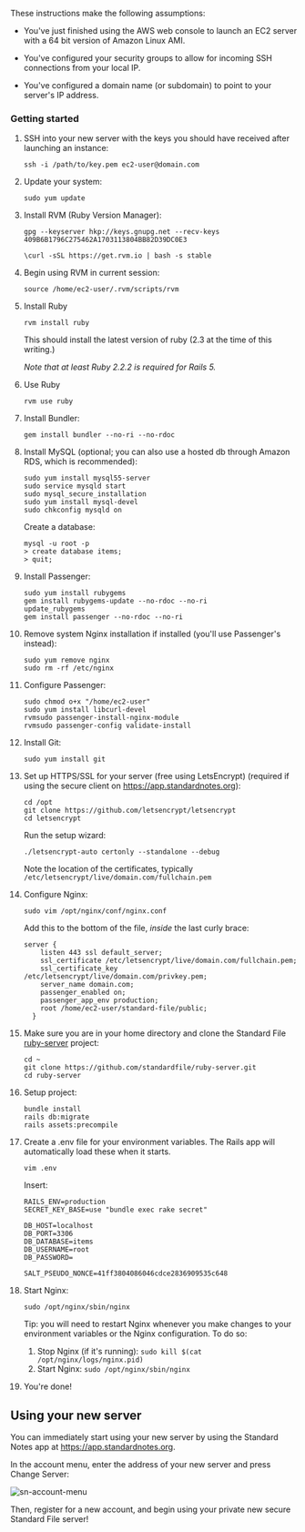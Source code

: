 These instructions make the following assumptions:
- You've just finished using the AWS web console to launch an EC2 server with a 64 bit version of Amazon Linux AMI.

- You've configured your security groups to allow for incoming SSH connections from your local IP.

- You've configured a domain name (or subdomain) to point to your server's IP address.

### Getting started

1. SSH into your new server with the keys you should have received after launching an instance:

	```
	ssh -i /path/to/key.pem ec2-user@domain.com
	```

1. Update your system:

	```
	sudo yum update
	```

1. Install RVM (Ruby Version Manager):

	```
	gpg --keyserver hkp://keys.gnupg.net --recv-keys 409B6B1796C275462A1703113804BB82D39DC0E3
	
	\curl -sSL https://get.rvm.io | bash -s stable
	```

1. Begin using RVM in current session:
	
	```
	source /home/ec2-user/.rvm/scripts/rvm
	```

1. Install Ruby

	```
	rvm install ruby
	```
	
	This should install the latest version of ruby (2.3 at the time of this writing.) 
	
	*Note that at least Ruby 2.2.2 is required for Rails 5.*

1. Use Ruby

	```
	rvm use ruby
	```

1. Install Bundler:
	
	```
	gem install bundler --no-ri --no-rdoc
	```

1. Install MySQL (optional; you can also use a hosted db through Amazon RDS, which is recommended):
	
	```
	sudo yum install mysql55-server
	sudo service mysqld start
	sudo mysql_secure_installation
	sudo yum install mysql-devel
	sudo chkconfig mysqld on
	```

	Create a database:

	```
	mysql -u root -p
	> create database items;
	> quit;
	```

1. Install Passenger:

	```
	sudo yum install rubygems
	gem install rubygems-update --no-rdoc --no-ri
	update_rubygems
	gem install passenger --no-rdoc --no-ri
	```

1. Remove system Nginx installation if installed (you'll use Passenger's instead):

	```
	sudo yum remove nginx
	sudo rm -rf /etc/nginx
	```

1. Configure Passenger:

	```
	sudo chmod o+x "/home/ec2-user"
	sudo yum install libcurl-devel
	rvmsudo passenger-install-nginx-module
	rvmsudo passenger-config validate-install
	```
	
1. Install Git:
	
	```
	sudo yum install git
	```

1. Set up HTTPS/SSL for your server (free using LetsEncrypt) (required if using the secure client on https://app.standardnotes.org):

	```
	cd /opt
	git clone https://github.com/letsencrypt/letsencrypt
	cd letsencrypt
	```

	Run the setup wizard:

	```
	./letsencrypt-auto certonly --standalone --debug
	```

	Note the location of the certificates, typically `/etc/letsencrypt/live/domain.com/fullchain.pem`


1. Configure Nginx:
	
	```
	sudo vim /opt/nginx/conf/nginx.conf
	```
	
	Add this to the bottom of the file, *inside* the last curly brace:
	
	```
	server {
	    listen 443 ssl default_server;
	    ssl_certificate /etc/letsencrypt/live/domain.com/fullchain.pem;
	    ssl_certificate_key /etc/letsencrypt/live/domain.com/privkey.pem;
	    server_name domain.com;
	    passenger_enabled on;
	    passenger_app_env production;
	    root /home/ec2-user/standard-file/public;
	  }
	```


1. Make sure you are in your home directory and clone the Standard File [ruby-server](https://github.com/standardfile/ruby-server) project:
	
	```
	cd ~
  	git clone https://github.com/standardfile/ruby-server.git
	cd ruby-server
	```

1. Setup project:
	```
	bundle install
	rails db:migrate
	rails assets:precompile
	```

1. Create a .env file for your environment variables. The Rails app will automatically load these when it starts.

	```
	vim .env
	```

	Insert:
	
	```
	RAILS_ENV=production
	SECRET_KEY_BASE=use "bundle exec rake secret"
	
	DB_HOST=localhost
	DB_PORT=3306
	DB_DATABASE=items
	DB_USERNAME=root
	DB_PASSWORD=

	SALT_PSEUDO_NONCE=41ff3804086046cdce2836909535c648
	```
	
1. Start Nginx:
	
	```
	sudo /opt/nginx/sbin/nginx
	```

	Tip: you will need to restart Nginx whenever you make changes to your environment variables or the Nginx configuration. To do so:
	1. Stop Nginx (if it's running): `sudo kill $(cat /opt/nginx/logs/nginx.pid)`
	2. Start Nginx: `sudo /opt/nginx/sbin/nginx`

1. You're done!

## Using your new server
You can immediately start using your new server by using the Standard Notes app at https://app.standardnotes.org.

In the account menu, enter the address of your new server and press Change Server:

![sn-account-menu](http://imgur.com/Pre6ffL.png)

Then, register for a new account, and begin using your private new secure Standard File server!
